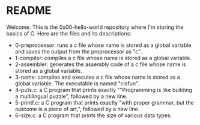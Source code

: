 # README

Welcome. This is the 0x00-hello-world repository where I'm storing the basics of C. Here are the files and its descriptions:

 - 0-preprocessor: runs a c file whose name is stored as a global variable and saves the output from the preprocessor as "c".
 - 1-compiler: compiles a c file whose name is stored as a global variable.
 - 2-assembler: generates the assembly code of a c file whose name is stored as a global variable.
 - 3-name: compiles and executes a c file whose name is stored as a global variable. The executable is named "cisfun".
 - 4-puts.c: a C program that prints exactly "\"Programming is like building a multilingual puzzle", followed by a new line.
 - 5-printf.c: a C program that prints exactly "with proper grammar, but the outcome is a piece of art,", followed by a new line.
 - 6-size.c: a C program that prints the size of various data types.